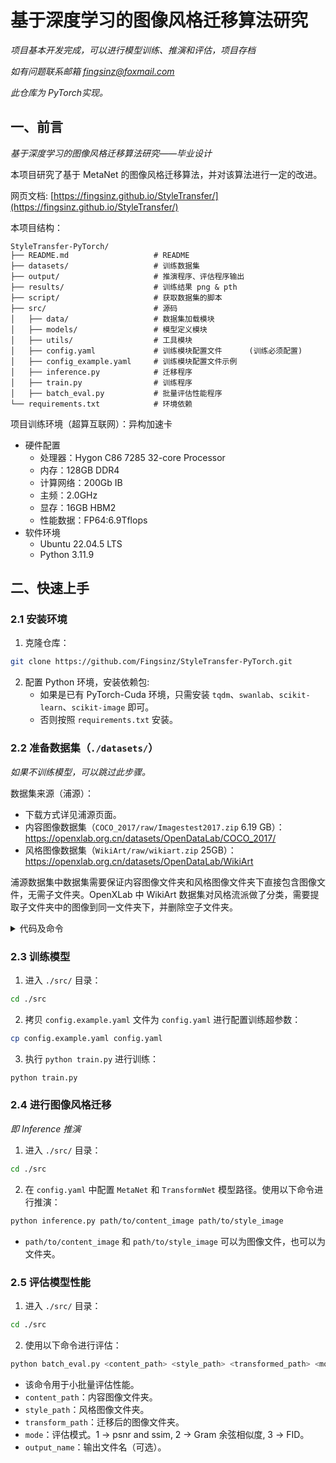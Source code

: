 # 基于深度学习的图像风格迁移算法研究

*项目基本开发完成，可以进行模型训练、推演和评估，项目存档*

*如有问题联系邮箱 fingsinz@foxmail.com*

*此仓库为 PyTorch实现。*

## 一、前言

*基于深度学习的图像风格迁移算法研究——毕业设计*

本项目研究了基于 MetaNet 的图像风格迁移算法，并对该算法进行一定的改进。

网页文档: [https://fingsinz.github.io/StyleTransfer/](https://fingsinz.github.io/StyleTransfer/)

本项目结构：

```
StyleTransfer-PyTorch/
├── README.md                   # README
├── datasets/                   # 训练数据集
├── output/                     # 推演程序、评估程序输出
├── results/                    # 训练结果 png & pth
├── script/                     # 获取数据集的脚本
├── src/                        # 源码
│   ├── data/                   # 数据集加载模块
│   ├── models/                 # 模型定义模块
│   ├── utils/                  # 工具模块
│   ├── config.yaml             # 训练模块配置文件      (训练必须配置)
│   ├── config_example.yaml     # 训练模块配置文件示例
│   ├── inference.py            # 迁移程序
│   ├── train.py                # 训练程序
│   ├── batch_eval.py           # 批量评估性能程序
└── requirements.txt            # 环境依赖
```

项目训练环境（超算互联网）：异构加速卡

- 硬件配置
    - 处理器：Hygon C86 7285 32-core Processor
    - 内存：128GB DDR4
    - 计算网络：200Gb IB
    - 主频：2.0GHz
    - 显存：16GB HBM2
    - 性能数据：FP64:6.9Tflops
- 软件环境
    - Ubuntu 22.04.5 LTS
    - Python 3.11.9

## 二、快速上手

### 2.1 安装环境

1. 克隆仓库：

```bash
git clone https://github.com/Fingsinz/StyleTransfer-PyTorch.git
```

2. 配置 Python 环境，安装依赖包:
    - 如果是已有 PyTorch-Cuda 环境，只需安装 `tqdm`、`swanlab`、`scikit-learn`、`scikit-image` 即可。
    - 否则按照 `requirements.txt` 安装。

### 2.2 准备数据集（`./datasets/`）

*如果不训练模型，可以跳过此步骤。*

数据集来源（浦源）：

- 下载方式详见浦源页面。
- 内容图像数据集（`COCO_2017/raw/Imagestest2017.zip` 6.19 GB）：https://openxlab.org.cn/datasets/OpenDataLab/COCO_2017/
- 风格图像数据集（`WikiArt/raw/wikiart.zip` 25GB）：https://openxlab.org.cn/datasets/OpenDataLab/WikiArt

浦源数据集中数据集需要保证内容图像文件夹和风格图像文件夹下直接包含图像文件，无需子文件夹。OpenXLab 中 WikiArt 数据集对风格流派做了分类，需要提取子文件夹中的图像到同一文件夹下，并删除空子文件夹。

<details>
<summary>代码及命令</summary>

```python
import os
import shutil

def extract_files(folder_path):
    for root, dirs, files in os.walk(folder_path):
        for file in files:
            file_path = os.path.join(root, file)
            try:
                shutil.move(file_path, os.path.join(folder_path, file))
            except Exception as e:
                print(f"移动文件 {file_path} 时出错: {e}")


if __name__ == "__main__":
    target_folder = './wikiart'  # 这里可以修改为你要操作的文件夹路径
    extract_files(target_folder)
```

执行上面的 Python 的脚本后，运行下面的命令去除空文件夹：

```bash
find ./wikiart -type d -empty -delete
```

*可以先不用 `-delete` 选项，查看空文件夹，再用 `-delete` 去除*

</details>

### 2.3 训练模型

1. 进入 `./src/` 目录：

```bash
cd ./src
```

2. 拷贝 `config.example.yaml` 文件为 `config.yaml` 进行配置训练超参数：

```bash
cp config.example.yaml config.yaml
```

3. 执行 `python train.py` 进行训练：

```bash
python train.py
```

### 2.4 进行图像风格迁移

*即 Inference 推演*

1. 进入 `./src/` 目录：

```bash
cd ./src
```

2. 在 `config.yaml` 中配置 `MetaNet` 和 `TransformNet` 模型路径。使用以下命令进行推演：

```bash
python inference.py path/to/content_image path/to/style_image
```

- `path/to/content_image` 和 `path/to/style_image` 可以为图像文件，也可以为文件夹。

### 2.5 评估模型性能

1. 进入 `./src/` 目录：

```bash
cd ./src
```

2. 使用以下命令进行评估：

```bash
python batch_eval.py <content_path> <style_path> <transformed_path> <mode> [output_name]
```

- 该命令用于小批量评估性能。
- `content_path`：内容图像文件夹。
- `style_path`：风格图像文件夹。
- `transform_path`：迁移后的图像文件夹。
- `mode`：评估模式。1 -> psnr and ssim, 2 -> Gram 余弦相似度, 3 -> FID。
- `output_name`：输出文件名（可选）。

